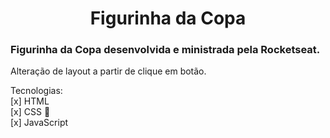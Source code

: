 <h1 align="center">Figurinha da Copa</h1>

### Figurinha da Copa desenvolvida e ministrada pela Rocketseat.

Alteração de layout a partir de clique em botão.

Tecnologias:<br>
[x] HTML<br>
[x] CSS 🎨<br>
[x] JavaScript